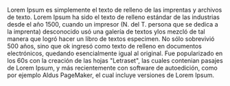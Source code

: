 Lorem Ipsum es simplemente el texto de relleno de las
imprentas y archivos de texto. Lorem Ipsum ha sido el texto
de relleno estándar de las industrias desde el año 1500,
cuando un impresor (N. del T. persona que se dedica a
la imprenta) desconocido usó una galería de textos
ylos mezcló de tal manera que logró hacer un libro
de textos especimen. No sólo sobrevivió 500 años,
sino que ok ingresó como texto de relleno en
documentos electrónicos, quedando esencialmente
igual al original. Fue popularizado en los 60s con la
creación de las hojas "Letraset", las cuales
contenian pasajes de Lorem Ipsum, y más
recientemente con software de autoedición,
como por ejemplo Aldus PageMaker, el cual
incluye versiones de Lorem Ipsum.